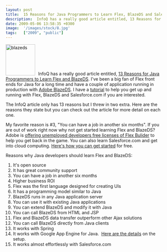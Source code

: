 ```yaml
---
layout: post
title:  15 Reasons for Java Programmers to Learn Flex, BlazeDS and Salesforce.com
description:  InfoQ has a really good article entitled, 13 Reasons for Java Programmer...
date: 2009-05-06 13:58:35 +0300
image:  '/images/stock/8.jpg'
tags:   ["2009", "public"]
---
```

<p><a href="http://res.cloudinary.com/blog-jeffdouglas-com/image/upload/v1400399545/blazeds_qhxws4.jpg"><img class="alignleft size-full wp-image-840" style="padding-right:10px;" title="blazeds" src="http://res.cloudinary.com/blog-jeffdouglas-com/image/upload/v1400399545/blazeds_qhxws4.jpg" alt="blazeds" width="95" height="100" /></a>InfoQ has a really good article entitled, <a href="http://www.infoq.com/articles/java-flex-blazeds">13 Reasons for Java Programmers to Learn Flex and BlazeDS</a>. I've been a big fan of Flex front ends for Java for a long time and have a couple of application running in production with <a href="http://www.infoq.com/articles/java-flex-blazeds" target="_blank">Adobe BlazeDS</a>. I have a <a href="/2009/03/26/tutorial-salesforcecom-with-flex-and-blazeds/" target="_blank">tutorial</a> to help you get up and running with Flex, BlazeDS and Salesforce.com if you are interested.</p>
<p>The InfoQ article only has 13 reasons but I threw in two extra. Here are the reasons they state but you can check out the article for more detail on each one.</p>
<p>My favorite reason is #3, &quot;You can have a job in another six months&quot;. If you are out of work right now why not get started learning Flex and BlazeDS? Adobe is <a href="https://freeriatools.adobe.com/learnflex/?PID=1225267" target="_blank">offering unemployed developers free licenses of Flex Bulider</a> to help you get back in the game. You can also learn Salesforce.com and get into cloud computing. <a href="/2009/04/08/start-developing-with-salesforcecom-today/" target="_blank">Here's how you can get started</a> for free.</p>
<p>Reasons why Java developers should learn Flex and BlazeDS:</p>
<ol>
	<li>It's open source</li>
	<li>It has great community support</li>
	<li>You can have a job in another six months</li>
	<li>Higher business ROI</li>
	<li>Flex was the first language designed for creating UIs</li>
	<li>It has a programming model similar to Java</li>
	<li>BlazeDS runs in any Java application server</li>
	<li>You can use it with existing Java applications</li>
	<li>You can extend BlazeDS and modify it with Java</li>
	<li>You can call BlazeDS from HTML and JSP</li>
	<li>Flex and BlazeDS data transfer outperform other Ajax solutions</li>
	<li>You can call BlazeDS directly from Java clients</li>
	<li>It works with Spring</li>
	<li>It works with Google App Engine for Java.  <a href="http://martinzoldano.blogspot.com/2009/04/appengine-adobe-blazeds-fix.html" target="_blank">Here are the details</a> on the setup.</li>
	<li>It works almost effortlessly with Salesforce.com</li>
</ol>
